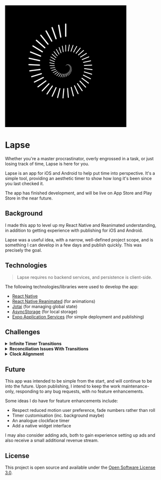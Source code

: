 ![Lapse Logo](logo.svg)

# Lapse

Whether you're a master procrastinator, overly engrossed in a task, or just losing track of time, Lapse is here for you.

Lapse is an app for iOS and Android to help put time into perspective. It's a simple tool, providing an aesthetic timer to show how long it's been since you last checked it.

The app has finished development, and will be live on App Store and Play Store in the near future.

## Background

I made this app to level up my React Native and Reanimated understanding, in addition to getting experience with publishing for iOS and Android.

Lapse was a useful idea, with a narrow, well-defined project scope, and is something I can develop in a few days and publish quickly. This was precisely the goal.

## Technologies

> Lapse requires no backend services, and persistence is client-side.

The following technologies/libraries were used to develop the app:

- [React Native](https://reactnative.dev)
- [React Native Reanimated](https://docs.swmansion.com/react-native-reanimated/) (for animations)
- [Jotai](https://jotai.org) (for managing global state)
- [AsyncStorage](https://react-native-async-storage.github.io/async-storage/) (for local storage)
- [Expo Application Services](https://expo.dev/eas) (for simple deployment and publishing)

## Challenges

<details>
  <summary><strong>Infinite Timer Transitions</strong></summary>

I wanted the numbers in the timer to have a _'rolling'_ kind of animation. I knew what this looked like in my mind and how I would implement it with plain React on the web, but I had no idea how to do it with React Native.

I started with trying to find examples online with an animation like the one I'd pictured, and came across [`react-native-animated-rolling-numbers`](https://github.com/BouarourMohammed/react-native-animated-rolling-numbers).

I took the above library, looked through the code and recreated it to be simpler for just my use case. The above solution renders each digit `0` through `9`, vertically stacked, and scrolls the parent view along that stack so only one number appears at a time.

I got it to work and the transitions between the numbers was perfect. The only part I wasn't happy with is when a column reaches `9` and has to cycle back through all digits before landing on `0`.

It didn't satisfy the clean aestheic I was looking for.

After a lot of failed solutions, and despite being told that an infinite animation like the one I envisioned was impossible using Reanimated, I found the following solution.

- `RollingNumber` takes in `value` and renders out a fixed number of `RollingDigit`s
- `RollingDigit` takes in `digit` and tracks changes to `digit` to replace `TransitioningDigit` whenever `digit` changes
- `TransitioningDigit` takes in `from` and `to` digits, and initiates a transition on first render to perform a single _'roll'_ transition

It works because when a digit of a number to show is updated, the initial appearance of the text driven by the `from` prop is identical in appearance to the previous one's `to`. You can't tell when the `TransitioningDigit` is replaced, the transition to the next number begins immediately, the transition ends, it's replaced again, transitions, and so on.

</details>

<details>
  <summary>
    <strong>Reconciliation Issues With Transitions</strong>
  </summary>

Another issue arised when the number of digits of a number rendered changed. Since numbers are right-to-left as they become larger (the units column is right of the tens column, right of the hundreds column), this confuses React's reconciliation.

Say you're transitioning from `9` to `10`. Even using the `key` prop correctly, React thinks that the first digit (LTR) being rendered (`9`, then `1`) are the same. The transition in the units column from `9` to `0` moves to the tens column.

The solution to this is to render a fixed number of digits per number. I had to amend the components to allow `null` values to denote empty digits while still allowing transitions.

This lends itself well to first load too. While loading from `AsyncStorage` the duration is pending as `null` which when loaded, transitions the numbers from empty to a value with a roll.

</details>

<details>
  <summary>
    <strong>Clock Alignment</strong>
  </summary>

After sitting with my app for a while, I would notice sometimes that the timer would skip by 2 seconds at a time. This looked buggy and needed investigating.

The source was not Reanimated was taking too long to transition, but the callback setting the current clock time in the `useNow` hook.

In the JS event loop, current work is completed, then scheduled microtasks (promises), then scheduled macrotasks (inc. `setInterval`). The `delay` parameter of `setInterval` isn't guaranteed to be the exact interval between callback invocations, although it is guarenteed to be the minimum time. If the other work isn't completed before when the interval is scheduled for, there might be a further delay.

Say the interval by chance is created `2ms` before the start of the next second. With the hook being driven by `Date.now()`, if there's a >= `2ms` additional delay before the callback is invoked, then the timer will skip a number, and then one second later there will be no tick on the UI timer.

The solution is quite simple to just align the interval with the second:

- Get the current time from `Date.now()`
- `setTimeout` to schedule a call at the start of the next second (`Math.floor(now / 1000) * 1000`)
- `setInterval` with `1000ms` delay from thereon

This solution ticks the timer once per second, assuming that the interval callback won't be delayed by ~`1000ms`.

</details>

## Future

This app was intended to be simple from the start, and will continue to be into the future. Upon publishing, I intend to keep the work maintenance-only, responding to any bug requests, with no feature enhancements.

Some ideas I do have for feature enhancements include:

- Respect reduced motion user preference, fade numbers rather than roll
- Timer customisation (inc. background maybe)
- An analogue clockface timer
- Add a native widget interface

I may also consider adding ads, both to gain experience setting up ads and also receive a small additional revenue stream.

## License

This project is open source and available under the [Open Software License 3.0](./LICENSE).
